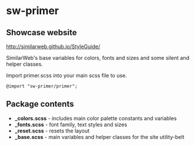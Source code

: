 # sw-primer
## Showcase website

http://similarweb.github.io/StyleGuide/

SimilarWeb's base variables for colors, fonts and sizes and some silent and helper classes.

Import primer.scss into your main scss file to use.

```shell
@import "sw-primer/primer";
```

## Package contents

* **_colors.scss**  - includes main color palette constants and variables
* **_fonts.scss**   - font family, text styles and sizes
* **_reset.scss**   - resets the layout
* **_base.scss**   - main variables and helper classes for the site
utility-belt
